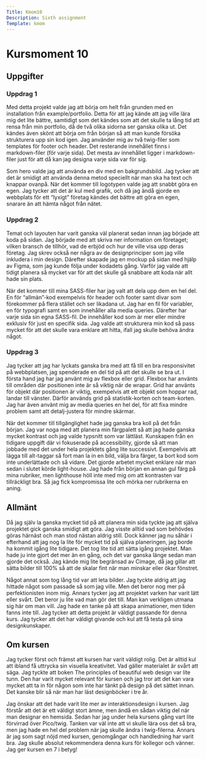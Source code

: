 ```yaml
---
Title: Kmom10
Description: Sixth assignment
Template: kmom
---
```


# Kursmoment 10

## Uppgifter

### Uppdrag 1

Med detta projekt valde jag att börja om helt från grunden med en installation från example/portfolio. Detta för att jag kände att jag ville lära mig det lite bättre, samtidigt som det kändes som att det skulle ta lång tid att rensa från min portfolio, då de två olika sidorna ser ganska olika ut. Det kändes även skönt att börja om från början så att man kunde försöka strukturera upp sin kod igen. Jag använder mig av två twig-filer som templates för footer och header. Det resterande innehållet finns i markdown-filer (för varje sida). Det mesta av innehållet ligger i markdown-filer just för att då kan jag designa varje sida var för sig.

Som hero valde jag att använda en div med en bakgrundsbild. Jag tycker att det är smidigt att använda denna metod speciellt när man ska ha text och knappar ovanpå. När det kommer till logotypen valde jag att snabbt göra en egen. Jag tycker att det är kul med grafik, och då jag ändå gjorde en webbplats för ett “lyxigt” företag kändes det bättre att göra en egen, snarare än att hämta något från nätet.

### Uppdrag 2

Temat och layouten har varit ganska väl planerat sedan innan jag började att koda på sidan. Jag började med att skriva ner information om företaget; vilken bransch de tillhör, vad de erbjöd och hur de ville visa upp deras företag. Jag skrev också ner några av de designprinciper som jag ville inkludera i min design. Därefter skapade jag en mockup på sidan med hjälp av Figma, som jag kunde följa under kodadets gång. Varför jag valde att tidigt planera så mycket var för att det skulle gå snabbare att koda när allt hade sin plats.

När det kommer till mina SASS-filer har jag valt att dela upp dem en hel del. En för “allmän”-kod exempelvis för header och footer samt divar som förekommer på flera stället och ser likadana ut. Jag har en fil för variabler, en för typografi samt en som innehåller alla media queries. Därefter har varje sida sin egna SASS-fil. De innehåller kod som är mer eller mindre exklusiv för just en specifik sida. Jag valde att strukturera min kod så pass mycket för att det skulle vara enklare att hitta, ifall jag skulle behöva ändra något.

### Uppdrag 3

Jag tycker att jag har lyckats ganska bra med att få till en bra responsivitet på webbplatsen, jag spenderade en del tid på att det skulle se bra ut. I första hand jag har jag använt mig av flexbox eller grid. Flexbox har använts till områden där positionen inte är så viktig när de wrapar. Grid har använts för objekt där positionen är viktig, exempelvis att ett objekt som hoppar rad, landar till vänster. Därför används grid på statistik-korten och team-korten. Jag har även använt mig av media queries en hel del, för att fixa mindre problem samt att detalj-justera för mindre skärmar.

När det kommer till tillgänglighet hade jag ganska bra koll på det från början. Jag var noga med att planera min färgpalett så att jag hade ganska mycket kontrast och jag valde typsnitt som var lättläst. Kunskapen från en tidigare uppgift där vi fokuserade på accessibility, gjorde så att man jobbade med det under hela projektets gång lite successivt. Exempelvis att lägga till alt-taggar så fort man la in en bild, välja bra färger, ta bort kod som inte underlättade och så vidare. Det gjorde arbetet mycket enklare när man sedan i slutet körde light-house. Jag hade från början en annan gul färg på mina rubriker, men lighthouse höll inte med mig om att kontrasten var tillräckligt bra. Så jag fick kompromissa lite och mörka ner rubrikerna en aning.

## Allmänt

Då jag själv la ganska mycket tid på att planera min sida tyckte jag att själva projektet gick ganska smidigt att göra. Jag visste alltid vad som behövdes göras härnäst och man stod nästan aldrig still. Dock känner jag nu såhär i efterhand att jag nog la lite för mycket tid på själva planeringen, jag borde ha kommit igång lite tidigare. Det tog lite tid att sätta igång projektet. Man hade ju inte gjort det mer än en gång, och det var ganska länge sedan man gjorde det också. Jag kände mig lite begränsad av Cimage, då jag gillar att sätta bilder till 100% så att de skalar fint när man minskar eller ökar fönstret.

Något annat som tog lång tid var att leta bilder. Jag tyckte aldrig att jag hittade något som passade så som jag ville. Men det beror nog mer på perfektionisten inom mig. Annars tycker jag att projektet varken har varit lätt eller svårt. Det beror ju lite vad man gör det till. Man kan verkligen utmana sig här om man vill. Jag hade en tanke på att skapa animationer, men tiden fanns inte till. Jag tycker att detta projekt är väldigt passande för denna kurs. Jag tycker att det har väldigt givande och kul att få testa på sina designkunskaper.

## Om kursen

Jag tycker först och främst att kursen har varit väldigt rolig. Det är alltid kul att ibland få uttrycka sin visuella kreativitet. Vad gäller materialet är svårt att säga. Jag tyckte att boken The principles of beautiful web design var lite tunn. Den har varit mycket relevant för kursen och jag tror att det kan vara mycket att ta in för någon som inte har tänkt på design på det sättet innan. Det kanske blir så när man har läst designböcker i tre år.

Jag önskar att det hade varit lite mer av interaktionsdesign i kursen. Jag förstår att det är ett väldigt stort ämne, men ändå en sådan viktig del när man designar en hemsida. Sedan har jag under hela kursens gång vart lite förvirrad över Pico/twig. Tanken var väl inte att vi skulle lära oss det så bra, men jag hade en hel del problem när jag skulle ändra i twig-filerna. Annars är jag som sagt nöjd med kursen, genomgångar och handledning har varit bra. Jag skulle absolut rekommendera denna kurs för kollegor och vänner. Jag ger kursen en 7 i betyg!

